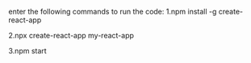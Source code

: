 enter the following commands to run the code:
1.npm install -g create-react-app

2.npx create-react-app my-react-app

3.npm start
